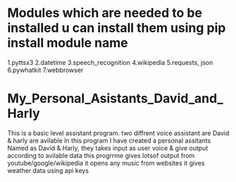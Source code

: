 # Modules which are needed to be installed u can install them using pip install module name
1.pyttsx3
2.datetime
3.speech_recognition
4.wikipedia
5.requests, json
6.pywhatkit
7.webbrowser




# My_Personal_Asistants_David_and_Harly
This is a basic level assistant program.
two diffrent voice assistant are David & harly are avilable
In this program I have created a personal assitants Named as David &amp; Harly, they takes input as user voice &amp; give output according to avilable data
this progrrme gives lotsof output from youtube/google/wikipedia
it opens any music from websites
it gives weather data using api keys

